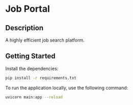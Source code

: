 # Job Portal

## Description

A highly efficient job search platform.

## Getting Started

Install the dependencies:

```bash
pip install -r requirements.txt
```

To run the application locally, use the following command:

```bash
uvicorn main:app --reload
```
